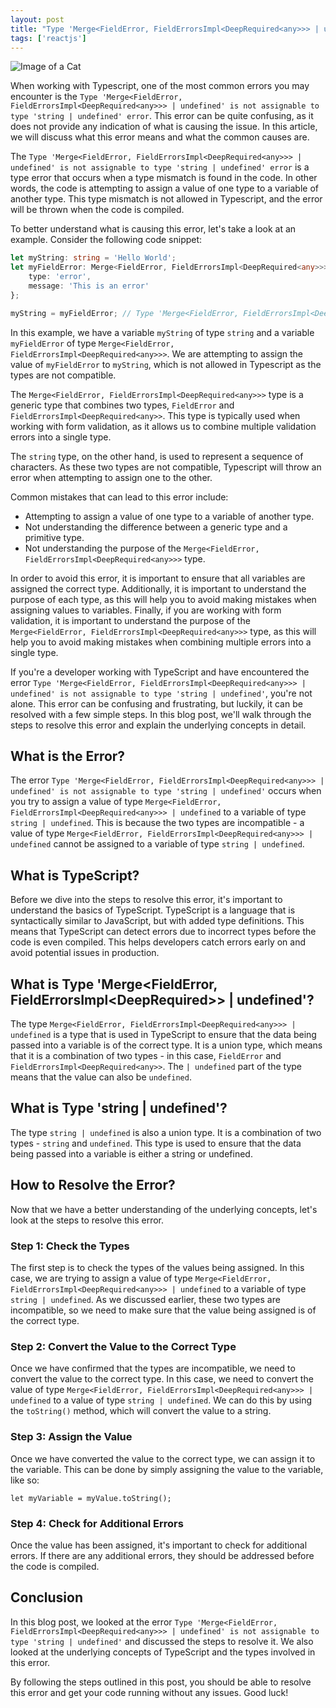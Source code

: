 ```yaml
---
layout: post
title: "Type 'Merge<FieldError, FieldErrorsImpl<DeepRequired<any>>> | undefined' is not assignable to type 'string | undefined' Error"
tags: ['reactjs']
---
```


![Image of a Cat](http://source.unsplash.com/1600x900/?cat)

When working with Typescript, one of the most common errors you may encounter is the `Type 'Merge<FieldError, FieldErrorsImpl<DeepRequired<any>>> | undefined' is not assignable to type 'string | undefined' error`. This error can be quite confusing, as it does not provide any indication of what is causing the issue. In this article, we will discuss what this error means and what the common causes are.

The `Type 'Merge<FieldError, FieldErrorsImpl<DeepRequired<any>>> | undefined' is not assignable to type 'string | undefined' error` is a type error that occurs when a type mismatch is found in the code. In other words, the code is attempting to assign a value of one type to a variable of another type. This type mismatch is not allowed in Typescript, and the error will be thrown when the code is compiled.

To better understand what is causing this error, let's take a look at an example. Consider the following code snippet:

```typescript
let myString: string = 'Hello World';
let myFieldError: Merge<FieldError, FieldErrorsImpl<DeepRequired<any>>> = {
    type: 'error',
    message: 'This is an error'
};

myString = myFieldError; // Type 'Merge<FieldError, FieldErrorsImpl<DeepRequired<any>>> | undefined' is not assignable to type 'string | undefined'
```

In this example, we have a variable `myString` of type `string` and a variable `myFieldError` of type `Merge<FieldError, FieldErrorsImpl<DeepRequired<any>>>`. We are attempting to assign the value of `myFieldError` to `myString`, which is not allowed in Typescript as the types are not compatible.

The `Merge<FieldError, FieldErrorsImpl<DeepRequired<any>>>` type is a generic type that combines two types, `FieldError` and `FieldErrorsImpl<DeepRequired<any>>`. This type is typically used when working with form validation, as it allows us to combine multiple validation errors into a single type.

The `string` type, on the other hand, is used to represent a sequence of characters. As these two types are not compatible, Typescript will throw an error when attempting to assign one to the other.

Common mistakes that can lead to this error include:
- Attempting to assign a value of one type to a variable of another type.
- Not understanding the difference between a generic type and a primitive type.
- Not understanding the purpose of the `Merge<FieldError, FieldErrorsImpl<DeepRequired<any>>>` type.

In order to avoid this error, it is important to ensure that all variables are assigned the correct type. Additionally, it is important to understand the purpose of each type, as this will help you to avoid making mistakes when assigning values to variables. Finally, if you are working with form validation, it is important to understand the purpose of the `Merge<FieldError, FieldErrorsImpl<DeepRequired<any>>>` type, as this will help you to avoid making mistakes when combining multiple errors into a single type.

If you're a developer working with TypeScript and have encountered the error ```Type 'Merge<FieldError, FieldErrorsImpl<DeepRequired<any>>> | undefined' is not assignable to type 'string | undefined'```, you're not alone. This error can be confusing and frustrating, but luckily, it can be resolved with a few simple steps. In this blog post, we'll walk through the steps to resolve this error and explain the underlying concepts in detail. 

## What is the Error?

The error ```Type 'Merge<FieldError, FieldErrorsImpl<DeepRequired<any>>> | undefined' is not assignable to type 'string | undefined'``` occurs when you try to assign a value of type ```Merge<FieldError, FieldErrorsImpl<DeepRequired<any>>> | undefined``` to a variable of type ```string | undefined```. This is because the two types are incompatible - a value of type ```Merge<FieldError, FieldErrorsImpl<DeepRequired<any>>> | undefined``` cannot be assigned to a variable of type ```string | undefined```. 

## What is TypeScript?

Before we dive into the steps to resolve this error, it's important to understand the basics of TypeScript. TypeScript is a language that is syntactically similar to JavaScript, but with added type definitions. This means that TypeScript can detect errors due to incorrect types before the code is even compiled. This helps developers catch errors early on and avoid potential issues in production.

## What is Type 'Merge<FieldError, FieldErrorsImpl<DeepRequired<any>>> | undefined'?

The type ```Merge<FieldError, FieldErrorsImpl<DeepRequired<any>>> | undefined``` is a type that is used in TypeScript to ensure that the data being passed into a variable is of the correct type. It is a union type, which means that it is a combination of two types - in this case, ```FieldError``` and ```FieldErrorsImpl<DeepRequired<any>>```. The ```| undefined``` part of the type means that the value can also be ```undefined```. 

## What is Type 'string | undefined'?

The type ```string | undefined``` is also a union type. It is a combination of two types - ```string``` and ```undefined```. This type is used to ensure that the data being passed into a variable is either a string or undefined. 

## How to Resolve the Error?

Now that we have a better understanding of the underlying concepts, let's look at the steps to resolve this error. 

### Step 1: Check the Types

The first step is to check the types of the values being assigned. In this case, we are trying to assign a value of type ```Merge<FieldError, FieldErrorsImpl<DeepRequired<any>>> | undefined``` to a variable of type ```string | undefined```. As we discussed earlier, these two types are incompatible, so we need to make sure that the value being assigned is of the correct type. 

### Step 2: Convert the Value to the Correct Type

Once we have confirmed that the types are incompatible, we need to convert the value to the correct type. In this case, we need to convert the value of type ```Merge<FieldError, FieldErrorsImpl<DeepRequired<any>>> | undefined``` to a value of type ```string | undefined```. We can do this by using the ```toString()``` method, which will convert the value to a string. 

### Step 3: Assign the Value

Once we have converted the value to the correct type, we can assign it to the variable. This can be done by simply assigning the value to the variable, like so:

```
let myVariable = myValue.toString();
```

### Step 4: Check for Additional Errors

Once the value has been assigned, it's important to check for additional errors. If there are any additional errors, they should be addressed before the code is compiled. 

## Conclusion

In this blog post, we looked at the error ```Type 'Merge<FieldError, FieldErrorsImpl<DeepRequired<any>>> | undefined' is not assignable to type 'string | undefined'``` and discussed the steps to resolve it. We also looked at the underlying concepts of TypeScript and the types involved in this error. 

By following the steps outlined in this post, you should be able to resolve this error and get your code running without any issues. Good luck!